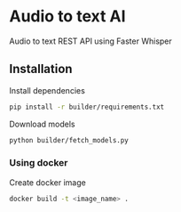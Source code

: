 # Audio to text AI

Audio to text REST API using Faster Whisper

## Installation

Install dependencies

```sh
pip install -r builder/requirements.txt
```

Download models

```sh
python builder/fetch_models.py
```

### Using docker

Create docker image

```sh
docker build -t <image_name> .
```
